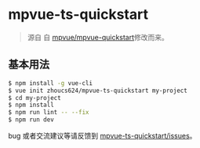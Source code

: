 # mpvue-ts-quickstart

> 源自 自 [mpvue/mpvue-quickstart](https://github.com/mpvue/mpvue-quickstart)修改而来。

## 基本用法
``` bash
$ npm install -g vue-cli
$ vue init zhoucs624/mpvue-ts-quickstart my-project
$ cd my-project
$ npm install
$ npm run lint -- --fix
$ npm run dev
```

bug 或者交流建议等请反馈到 [mpvue-ts-quickstart/issues](https://github.com/zhoucs624/mpvue-ts-quickstart/issues)。
